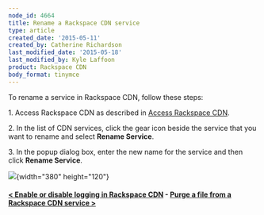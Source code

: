 ```yaml
---
node_id: 4664
title: Rename a Rackspace CDN service
type: article
created_date: '2015-05-11'
created_by: Catherine Richardson
last_modified_date: '2015-05-18'
last_modified_by: Kyle Laffoon
product: Rackspace CDN
body_format: tinymce
---
```


To rename a service in Rackspace CDN, follow these steps:

1\. Access Rackspace CDN as described in [Access Rackspace
CDN](/howto/access-rackspace-cdn).

2\. In the list of CDN services, click the gear icon beside the service
that you want to rename and select **Rename Service**.

3\. In the popup dialog box, enter the new name for the service and then
click **Rename Service**.

![](https://8026b2e3760e2433679c-fffceaebb8c6ee053c935e8915a3fbe7.ssl.cf2.rackcdn.com/field/image/RenameService.png){width="380"
height="120"}



#### [&lt; Enable or disable logging in Rackspace CDN](/howto/enable-or-disable-logging-in-rackspace-cdn)    -    [Purge a file from a Rackspace CDN service &gt;](/howto/refresh-content-in-a-rackspace-cdn-service)









